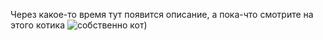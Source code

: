 Через какое-то время тут появится описание, а пока-что смотрите на этого котика
![собственно кот](https://opis-cdn.tinkoffjournal.ru/mercury/17-cats-mem.zlgxt6gqj3pj..gif))
